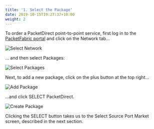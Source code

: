 ```yaml
---
title: '1. Select the Package'
date: 2019-10-15T19:27:37+10:00
weight: 2
---
```

<script src="/js/wz_tooltip.js"></script>

To order a PacketDirect point-to-point service, first log in to the [PacketFabric portal](https://portal.packetfabric.com/dashboard) and click on the Network tab...

![Select Network](/img/NetworkSection.jpg)

... and then select Packages:

 ![Select Packages](/img/Packages.jpg)

Next, to add a new package, click on the plus button at the top right...

![Add Package](/img/PlusSign.jpg)

...and click SELECT PacketDirect. 

![Create Package](/img/SelectCreatePacketDirect.jpg)

Clicking the SELECT button takes us to the Select Source Port Market screen, described in the next section.